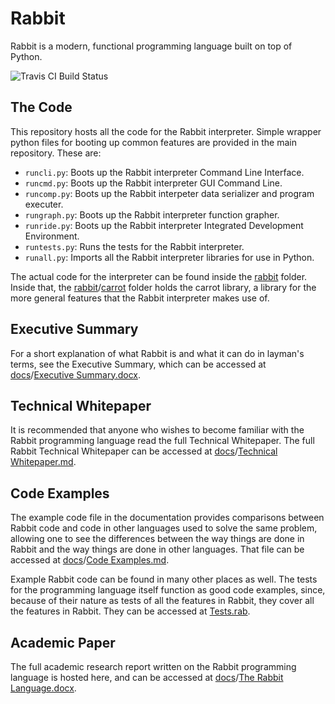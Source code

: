 Rabbit
======

Rabbit is a modern, functional programming language built on top of Python.

![Travis CI Build Status](https://travis-ci.org/evhub/rabbit.svg?branch=master)

## The Code

This repository hosts all the code for the Rabbit interpreter. Simple wrapper python files for booting up common features are provided in the main repository. These are:

* `runcli.py`: Boots up the Rabbit interpreter Command Line Interface.
* `runcmd.py`: Boots up the Rabbit interpreter GUI Command Line.
* `runcomp.py`: Boots up the Rabbit interpeter data serializer and program executer.
* `rungraph.py`: Boots up the Rabbit interpreter function grapher.
* `runride.py`: Boots up the Rabbit interpreter Integrated Development Environment.
* `runtests.py`: Runs the tests for the Rabbit interpreter.
* `runall.py`: Imports all the Rabbit interpreter libraries for use in Python.

The actual code for the interpreter can be found inside the [rabbit](/rabbit) folder. Inside that, the [rabbit](/rabbit)/[carrot](/rabbit/carrot) folder holds the carrot library, a library for the more general features that the Rabbit interpreter makes use of.

## Executive Summary

For a short explanation of what Rabbit is and what it can do in layman's terms, see the Executive Summary, which can be accessed at [docs](/docs)/[Executive Summary.docx](/docs/Executive%20Summary.docx).

## Technical Whitepaper

It is recommended that anyone who wishes to become familiar with the Rabbit programming language read the full Technical Whitepaper. The full Rabbit Technical Whitepaper can be accessed at [docs](/docs)/[Technical Whitepaper.md](/docs/Technical%20Whitepaper.md).

## Code Examples

The example code file in the documentation provides comparisons between Rabbit code and code in other languages used to solve the same problem, allowing one to see the differences between the way things are done in Rabbit and the way things are done in other languages. That file can be accessed at [docs](/docs)/[Code Examples.md](/docs/Code%20Examples.md).

Example Rabbit code can be found in many other places as well. The tests for the programming language itself function as good code examples, since, because of their nature as tests of all the features in Rabbit, they cover all the features in Rabbit. They can be accessed at [Tests.rab](/Tests.rab).

## Academic Paper

The full academic research report written on the Rabbit programming language is hosted here, and can be accessed at [docs](/docs)/[The Rabbit Language.docx](/docs/The%20Rabbit%20Language.docx).
